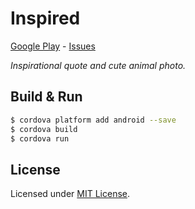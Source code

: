 # Inspired
[Google Play] - [Issues]

_Inspirational quote and cute animal photo._

[Google Play]: https://play.google.com/store/apps/details?id=com.metaist.inspired
[Issues]: https://github.com/30Apps30Days/19-inspired/issues

## Build & Run
```bash
$ cordova platform add android --save
$ cordova build
$ cordova run
```

## License
Licensed under [MIT License].

[MIT License]: http://opensource.org/licenses/MIT
